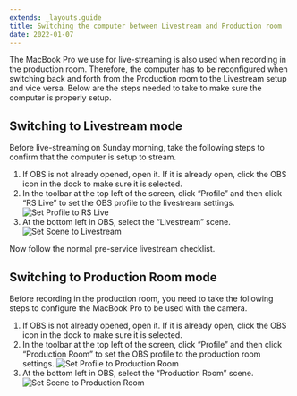 ```yaml
---
extends: _layouts.guide
title: Switching the computer between Livestream and Production room
date: 2022-01-07
---
```


The MacBook Pro we use for live-streaming is also used when recording in the production room. Therefore, the computer has to be reconfigured when switching back and forth from the Production room to the Livestream setup and vice versa. Below are the steps needed to take to make sure the computer is properly setup.

## Switching to Livestream mode

Before live-streaming on Sunday morning, take the following steps to confirm that the computer is setup to stream.

1. If OBS is not already opened, open it. If it is already open, click the OBS icon in the dock to make sure it is selected.
2. In the toolbar at the top left of the screen, click “Profile” and then click “RS Live” to set the OBS profile to the livestream settings.
   ![](/assets/images/switching-the-computer-between-livestream-and-production-room-profile-rs-live.png "Set Profile to RS Live")
3. At the bottom left in OBS, select the “Livestream” scene.
   ![](/assets/images/switching-the-computer-between-livestream-and-production-room-scene-livestream.png "Set Scene to Livestream")

Now follow the normal pre-service livestream checklist.

## Switching to Production Room mode

Before recording in the production room, you need to take the following steps to configure the MacBook Pro to be used with the camera.

1. If OBS is not already opened, open it. If it is already open, click the OBS icon in the dock to make sure it is selected.
2. In the toolbar at the top left of the screen, click “Profile” and then click “Production Room” to set the OBS profile to the production room settings.
   ![](/assets/images/switching-the-computer-between-livestream-and-production-room-profile-production-room.png "Set Profile to Production Room")
3. At the bottom left in OBS, select the “Production Room” scene.
   ![](/assets/images/switching-the-computer-between-livestream-and-production-room-scene-production-room.png "Set Scene to Production Room")
